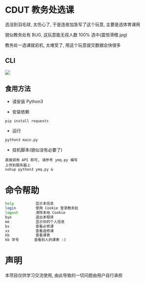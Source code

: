 # CDUT 教务处选课

选没到羽毛球, 太伤心了, 于是连夜加急写了这个玩意, 主要是选体育课用

貌似教务处有 BUG, 这玩意能无视人数 100% 选中(震惊滑稽.jpg)  

教务处一选课就宕机, 太难受了, 用这个玩意提交数据会快很多

## CLI

![](https://s1.ax1x.com/2020/08/27/d4pu2q.png)

## 食用方法

- 请安装 Python3

- 安装依赖
 ```python
pip install requests
 ```

- 运行
```python
python3 main.py
```

- 挂机脚本(貌似没有必要了)
```
直接调用 API 即可, 请参考 ymq.py 编写
上传到服务器上
nohup python3 ymq.py &
```

# 命令帮助

```bash
help          显示本信息
login         使用 Cookie 登录教务处
logout        清除本地 Cookie
bye           退出本程序
me            显示你的个人信息
bx            查看必修课
xx            查看选修课
kb            查看课表
kb 学号       查看别人的课表 :)
```

# 声明

本项目仅供学习交流使用, 由此导致的一切问题由用户自行承担